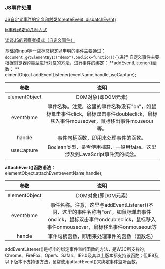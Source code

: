 ### JS事件处理
[JS自定义事件的定义和触发(createEvent, dispatchEvent)](https://www.cnblogs.com/stephenykk/p/4861420.html)

[js事件绑定的几种方式](https://www.cnblogs.com/javawebstudy/p/5266168.html)

[谈谈JS的观察者模式（自定义事件）](https://www.cnblogs.com/LuckyWinty/p/5796190.html)

基础的input等一些标签绑定以申明的事件主要通过：`document.getElementById("demo").onclick=function(){}`进行
自定义事件主要根据浏览器的类型进行对应的方法，进行事件的绑定：
**addEventListener()函数： **    
elmentObject.addEventListener(eventName,handle,useCapture);    

| 参数 | 说明 |
| :--: | :--: |
|elementObject|DOM对象(即DOM元素)|
|eventName|事件名称。注意，这里的事件名称没有"on"，如鼠标单击事件click，鼠标双击事件doubleclick，鼠标移入事件mouseover，鼠标移出事件mouseout等。|
|handle|事件句柄函数，即用来处理事件的函数。|
|useCapture|Boolean类型，是否使用捕获，一般用false。这里涉及到JavaScript事件流的概念。|

**attachEvent()函数语法：**    
elementObject.attachEvent(eventName,handle);   

|参数|说明|
|:--:|:--:|
|elementObject|DOM对象(即DOM元素)|
|eventName|事件名称。注意，这里与addEventListener()不同，这里的事件名称有"on"，如鼠标单击事件onclick，鼠标双击事件ondoubleclick，鼠标移入事件onmouseover，鼠标移出事件onmouseout等|
|handle|事件句柄函数，即用来处理事件的函数（函数名）|

addEventListener()是标准的绑定事件监听函数的方法，是W3C所支持的，Chrome、FireFox、Opera、Safari、IE9.0及其以上版本都支持该函数；但IE8及以下版本不支持该方法，通常使用attachEvent()来绑定事件监听函数。
